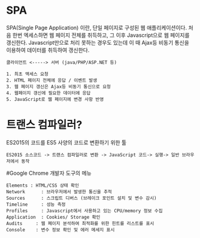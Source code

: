 # SPA

SPA(Single Page Application) 이란, 단일 페이지로 구성된 웹 애플리케이션이다. 처음 한번 엑세스하면 웹 페이지 전체를 취득하고, 그 이후 Javascript으로 웹 페이지를 갱신한다. Javascript만으로 처리 못하는 경우도 있는데 이 때 Ajax등 비동기 통신을 이용하여 데이터를 취득하여 갱신한다.


```
클라이언트 <-----> 서버 (java/PHP/ASP.NET 등)

1. 최초 액세스 요청
2. HTML 페이지 전체에 응답 / 이벤트 발생
3. 웹 페이지 갱신은 Ajax등 비동기 통신으로 요청
4. 웹페이지 갱신에 필요한 데이터에 응답
5. JavaScript로 웹 페이지에 변경 사항 반영
```

# 트랜스 컴파일러?

ES2015의 코드를 ES5 사양의 코드로 변환하기 위한 툴
```
ES2015 소스코드 -> 트랜스 컴파일러로 변환 -> JavaScript 코드-> 실행-> 일반 브라우저에서 동작
```

#Google Chrome 개발자 도구의 메뉴
```
Elements : HTML/CSS 상태 확인
Network      : 브라우저에서 발생한 통신을 추적
Sources      : 스크립트 디버스 (브레이크 포인트 설치 및 변수 감시)
Timeline     : 성능 측정
Profiles     : Javascript에서 사용하고 있는 CPU/memory 정보 수집
Application  : Cookies/ Storage 확인
Audits 	   : 웹 페이지 분석하여 최적화를 위한 힌트를 리스트를 표시
Console	   : 변수 정보 확인 및 에러 메세지 표시 
```